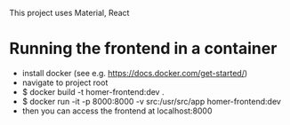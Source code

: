 This project uses Material, React

# Running the frontend in a container
* install docker (see e.g. https://docs.docker.com/get-started/)
* navigate to project root
* $ docker build -t homer-frontend:dev .
* $ docker run -it -p 8000:8000 -v src:/usr/src/app homer-frontend:dev
* then you can access the frontend at localhost:8000